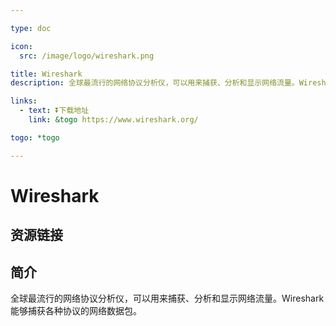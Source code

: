 ```yaml
---

type: doc

icon:
  src: /image/logo/wireshark.png

title: Wireshark
description: 全球最流行的网络协议分析仪，可以用来捕获、分析和显示网络流量。Wireshark 能够捕获各种协议的网络数据包。

links:
  - text: ⏬下载地址
    link: &togo https://www.wireshark.org/

togo: *togo

---
```


<ShowLogo />

# Wireshark

<ShowBreadcrumb />

## 资源链接

<ShowLinks />

## 简介

全球最流行的网络协议分析仪，可以用来捕获、分析和显示网络流量。Wireshark 能够捕获各种协议的网络数据包。